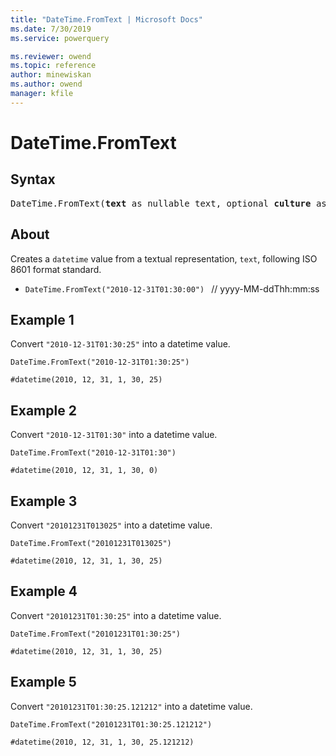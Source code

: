 ```yaml
---
title: "DateTime.FromText | Microsoft Docs"
ms.date: 7/30/2019
ms.service: powerquery

ms.reviewer: owend
ms.topic: reference
author: minewiskan
ms.author: owend
manager: kfile
---
```

# DateTime.FromText

## Syntax

<pre>
DateTime.FromText(<b>text</b> as nullable text, optional <b>culture</b> as nullable text) as nullable datetime
</pre>
  
## About  
Creates a `datetime` value from a textual representation, `text`, following ISO 8601 format standard. <ul> <li> <code>DateTime.FromText("2010-12-31T01:30:00") </code> // yyyy-MM-ddThh:mm:ss </li> </ul>

## Example 1
Convert `"2010-12-31T01:30:25"` into a datetime value.

```powerquery-m
DateTime.FromText("2010-12-31T01:30:25")
```

`#datetime(2010, 12, 31, 1, 30, 25)`

## Example 2
Convert `"2010-12-31T01:30"` into a datetime value.

```powerquery-m
DateTime.FromText("2010-12-31T01:30")
```

`#datetime(2010, 12, 31, 1, 30, 0)`

## Example 3
Convert `"20101231T013025"` into a datetime value.

```powerquery-m
DateTime.FromText("20101231T013025")
```

`#datetime(2010, 12, 31, 1, 30, 25)`

## Example 4
Convert `"20101231T01:30:25"` into a datetime value.

```powerquery-m
DateTime.FromText("20101231T01:30:25")
```

`#datetime(2010, 12, 31, 1, 30, 25)`

## Example 5
Convert `"20101231T01:30:25.121212"` into a datetime value.

```powerquery-m
DateTime.FromText("20101231T01:30:25.121212")
```

`#datetime(2010, 12, 31, 1, 30, 25.121212)`

